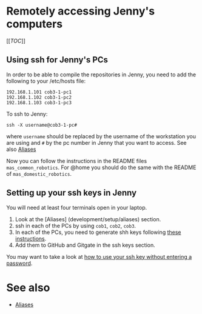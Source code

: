 # Remotely accessing Jenny's computers

[[_TOC_]]

## Using ssh for Jenny's PCs
In order to be able to compile the repositories in Jenny, you need to add the following to your /etc/hosts file:

```text
192.168.1.101 cob3-1-pc1
192.168.1.102 cob3-1-pc2
192.168.1.103 cob3-1-pc3
```

To ssh to Jenny:
```shell
ssh -X username@cob3-1-pc#
```

where `username` should be replaced by the username of the workstation you are using and `#` by the pc number in Jenny that you want to access. See also [Aliases](development/setup/aliases)

Now you can follow the instructions in the README files `mas_common_robotics`. For @home you should do the same with the README of `mas_domestic_robotics`.

## Setting up your ssh keys in Jenny
You will need at least four terminals open in your laptop.

1. Look at the [Aliases] (development/setup/aliases) section.
2. ssh in each of the PCs by using `cob1`, `cob2`, `cob3`.
2. In each of the PCs, you need to generate shh keys following [these instructions](https://help.github.com/articles/generating-ssh-keys).
1. Add them to GitHub and Gitgate in the ssh keys section.

You may want to take a look at [how to use your ssh key without entering a password](guides/robots/use-ssh-without-password).


# See also
* [Aliases](development/setup/aliases)
